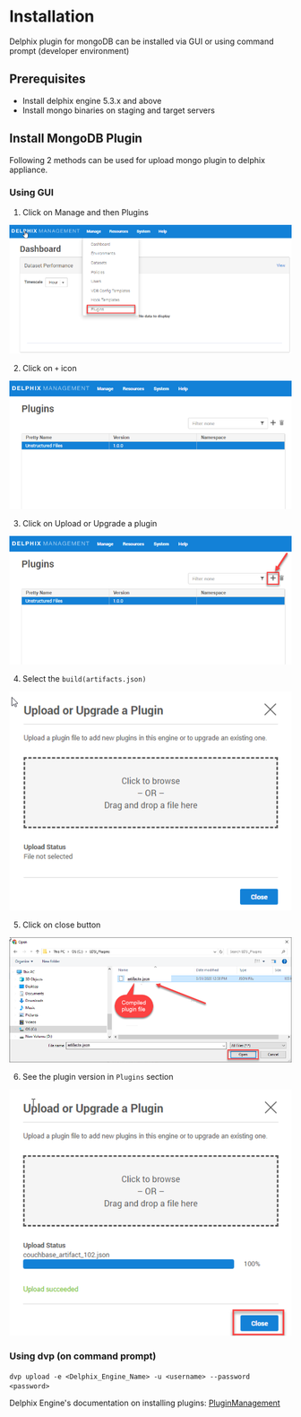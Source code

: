 # Installation

Delphix plugin for mongoDB can be installed via GUI or using command prompt (developer environment)

Prerequisites
-------------

- Install delphix engine 5.3.x and above  
- Install mongo binaries on staging and target servers  

Install MongoDB Plugin
----------------------
Following 2 methods can be used for upload mongo plugin to delphix appliance.

### <a id="GUI"></a>Using GUI

1. Click on Manage and then Plugins

![Screenshot](image/image2.png)

2. Click on `+` icon

![Screenshot](image/image3.png)

3. Click on Upload or Upgrade a plugin

![Screenshot](image/image4.png)

4. Select the `build(artifacts.json)` 

![Screenshot](image/image5.png)

5. Click on close button

![Screenshot](image/image6.png)

6. See the plugin version in `Plugins` section

![Screenshot](image/image7.png)

### <a id="DVP"></a>Using dvp (on command prompt)
`dvp upload -e <Delphix_Engine_Name> -u <username> --password <password>`

Delphix Engine's documentation on installing plugins: [PluginManagement](https://docs.delphix.com/docs/datasets/unstructured-files-and-app-data/delphix-engine-plugin-management)
